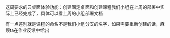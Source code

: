 这周要求的云桌面体验功能：创建固定桌面和创建课程我们小组在上周的部署中实际上已经完成了，具体可以看上周的小组部署文档

有一点差别就是课程的命名不是我们小组分支的名字，如果需要重新创建的话，麻烦ta在作业反馈中给出
